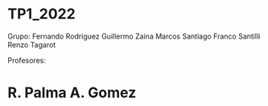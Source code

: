 # TP1_2022
Grupo:
Fernando Rodriguez
Guillermo Zaina
Marcos Santiago
Franco Santilli
Renzo Tagarot

Profesores:
<h1>
  R. Palma
  A. Gomez
</h1>



